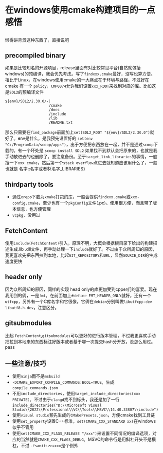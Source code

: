 # 在windows使用cmake构建项目的一点感悟

## 
懒得讲背景这种东西了，直接说吧

## precompiled binary
如果是比较知名的开源项目，release里面有对比较常见平台(自然就包括windows)的预编译，我会优先考虑。写了`findxxx.cmake`最好，没写也算方便。相比于Linux，在windows使用cmake的一大痛点在于环境与路径，不过好在 cmake 有一个 `policy`，`CMP0074`允许我们设置`xxx_ROOT`来找到对应的库。比如这是`SDL2`的预编译文件
```
${env}/SDL2/2.30.0/-|
                    /cmake
                    /docs
                    /include
                    /lib
                    /README.txt
```
那么只需要在`find_package`前面加上`set(SDL2_ROOT "${env}/SDL2/2.30.0")`就好了。env是什么，是我预先设置好的 `set(env "C:/ProgramData/scoop/apps")`，出于方便把东西放在一起，并不是通过`scoop`下载的。有一个坏处是 `scoop install SDL2` 如果找不到默认会把原来的，也就是我手动放进去的也删除了，要注意备份。至于`target_link_libraries`的事情，一般搜一下`xxx cmake`，然后第一个`stack overflow`点进去就知道应该用什么了，一般也就是 名字::名字或者${名字_LIBRARIES}

## thirdparty tools
* 通过`xrepo`下载为`xmake`打包的库，一般会提供`findxxx.cmake`或`xxx-config.cmake`，至少也有一个`pkgConfig`文件(.pc)。使用很方便，而且带了版本信息，也方便管理
* `vcpkg`，没用过

## FetchContent
使用`include(FetchContent)`引入，原理不明，大概会根据根目录下给出的构建描述生成.lib .dll文件，再手动处理一下`include`就好了。不过由于众所周知的原因，我更喜欢先把东西拉到本地，比起`GIT_REPOSITORY`和`URL`，显然`SOURCE_DIR`的生成速度更快

## header only
因为众所周知的原因，同样的实现 head only的库更加受到cpper们的喜爱。现在我用到的俩，一是`fmt`，在前面加上`#define FMT_HEADER_ONLY`就好，还有一个`utfcpp`，另外有一个C库名字和它很像，它俩在`debian`分别叫做`libutfcpp-dev` `libutf8.h-dev`，注意区分。

## gitsubmodules
比起 `FetchContent`,`gitsubmodules`可以更好的进行版本管理，不过我更喜欢手动把拉到本地来的东西标注好版本或者基于哪一次提交hash分开放，没怎么用过。pass

## 一些注意/技巧
* 使用`ninja`而不是`msbuild`
* `-DCMAKE_EXPORT_COMPILE_COMMANDS:BOOL=TRUE`，生成`compile_commands.json`
* 不用`include_directories`，使用`target_include_directories(xxx PRIVATE)`，不过由于`clangd`找不到标头，我还是加了一行`include_directories("D:\\Microsoft Visual Studio\\2022\\Professional\\VC\\Tools\\MSVC\\14.40.33807\\include")`
* 使用`visual studio`预先生成的`CMakePresets.json`，方便cmake找到工具链
* 使用`set_property`设置C++标准，`set(CMAKE_CXX_STANDARD xx)`在windows似乎不管用
* 使用`set(CMAKE_CXX_FLAGS_RELEASE "/xxx")`来设置不同情况的编译选项，对应的当然就是`CMAKE_CXX_FLAGS_DEBUG`。MSVC的命令行是用斜杠开头不是横杠，不过 `-fsanitize=xxx`是个例外
